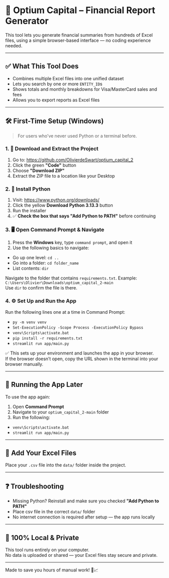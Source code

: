 # 💼 Optium Capital – Financial Report Generator

This tool lets you generate financial summaries from hundreds of Excel files, using a simple browser-based interface — no coding experience needed.

---

## ✅ What This Tool Does

- Combines multiple Excel files into one unified dataset  
- Lets you search by one or more `ENTITY_ID`s  
- Shows totals and monthly breakdowns for Visa/MasterCard sales and fees  
- Allows you to export reports as Excel files  

---

## 🛠️ First-Time Setup (Windows)

> For users who’ve never used Python or a terminal before.

### 1. 📁 Download and Extract the Project

1. Go to: https://github.com/OlivierdeSwart/optium_capital_2  
2. Click the green **"Code"** button  
3. Choose **"Download ZIP"**  
4. Extract the ZIP file to a location like your Desktop  

### 2. 🐍 Install Python

1. Visit: https://www.python.org/downloads/  
2. Click the yellow **Download Python 3.13.3** button  
3. Run the installer  
4. ✅ **Check the box that says "Add Python to PATH"** before continuing  

### 3. 🖥 Open Command Prompt & Navigate

1. Press the **Windows** key, type `command prompt`, and open it  
2. Use the following basics to navigate:

- Go up one level: `cd ..`  
- Go into a folder: `cd folder_name`  
- List contents: `dir`  

Navigate to the folder that contains `requirements.txt`. Example:  
`C:\Users\Olivier\Downloads\optium_capital_2-main`  
Use `dir` to confirm the file is there.

### 4. ⚙️ Set Up and Run the App

Run the following lines one at a time in Command Prompt:

- `py -m venv venv`  
- `Set-ExecutionPolicy -Scope Process -ExecutionPolicy Bypass`  
- `venv\Scripts\activate.bat`  
- `pip install -r requirements.txt`  
- `streamlit run app/main.py`  

✅ This sets up your environment and launches the app in your browser.  
If the browser doesn’t open, copy the URL shown in the terminal into your browser manually.

---

## 🔁 Running the App Later

To use the app again:

1. Open **Command Prompt**
2. Navigate to your `optium_capital_2-main` folder
3. Run the following:

- `venv\Scripts\activate.bat`  
- `streamlit run app/main.py`

---

## 📂 Add Your Excel Files

Place your `.csv` file into the `data/` folder inside the project.  

---

## ❓ Troubleshooting

- Missing Python? Reinstall and make sure you checked **"Add Python to PATH"**  
- Place csv file in the correct `data/` folder  
- No internet connection is required after setup — the app runs locally  

---

## 🔐 100% Local & Private

This tool runs entirely on your computer.  
No data is uploaded or shared — your Excel files stay secure and private.

---

Made to save you hours of manual work! 💼📈

